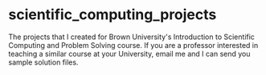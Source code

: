 # scientific_computing_projects
The projects that I created for Brown University's Introduction to Scientific Computing and Problem Solving course. If you are a professor interested in teaching a similar course at your University, email me and I can send you sample solution files.
